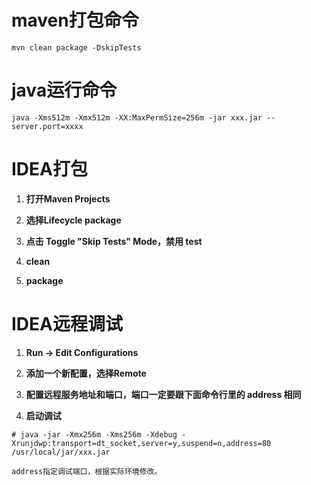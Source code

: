 # maven打包命令
```
mvn clean package -DskipTests
```

# java运行命令
```
java -Xms512m -Xmx512m -XX:MaxPermSize=256m -jar xxx.jar --server.port=xxxx
```

# IDEA打包
1. **打开Maven Projects**

2. **选择Lifecycle package**

3. **点击 Toggle "Skip Tests" Mode，禁用 test**

4. **clean**

5. **package**

# IDEA远程调试
1. **Run -> Edit Configurations**

2. **添加一个新配置，选择Remote**

3. **配置远程服务地址和端口，端口一定要跟下面命令行里的 address 相同**

4. **启动调试**

```
# java -jar -Xmx256m -Xms256m -Xdebug -Xrunjdwp:transport=dt_socket,server=y,suspend=n,address=80 /usr/local/jar/xxx.jar
```
```
address指定调试端口，根据实际环境修改。
```
